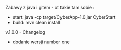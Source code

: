 Zabawy z java i gitem - ot takie tam sobie :

- start: java -cp target/CyberApp-1.0.jar CyberStart
- build: mvn clean install

v.1.0.0 - Changelog
- dodanie wersji number one



